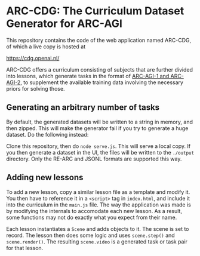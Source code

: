 # ARC-CDG: The Curriculum Dataset Generator for ARC-AGI

This repository contains the code of the web application named ARC-CDG, of which a live copy is hosted at

https://cdg.openai.nl/

ARC-CDG offers a curriculum consisting of subjects that are further divided into lessons, which generate tasks in the format of [ARC-AGI-1 and ARC-AGI-2]([https://arcprize.org/](https://arcprize.org/)), to supplement the available training data involving the necessary priors for solving those.

## Generating an arbitrary number of tasks

By default, the generated datasets will be written to a string in memory, and then zipped. This will make the generator fail if you try to generate a huge dataset. Do the following instead:

Clone this repository, then do `node serve.js`. This will serve a local copy. If you then generate a dataset in the UI, the files will be written to the `./output` directory. Only the RE-ARC and JSONL formats are supported this way.

## Adding new lessons

To add a new lesson, copy a similar lesson file as a template and modify it. You then have to reference it in a `<script>` tag in `index.html`, and include it into the curriculum in the `main.js` file. The way the application was made is by modifying the internals to accomodate each new lesson. As a result, some functions may not do exactly what you expect from their name.

Each lesson instantiates a `Scene` and adds objects to it. The scene is set to record. The lesson then does some logic and uses `scene.step()` and `scene.render()`. The resulting `scene.video` is a generated task or task pair for that lesson.


